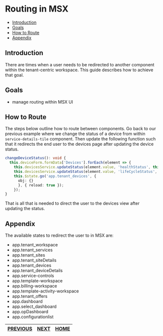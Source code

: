 # Routing in MSX
* [Introduction](#introduction)
* [Goals](#goals)
* [How to Route](#how-to-route)
* [Appendix](#appendix)


## Introduction
There are times when a user needs to be redirected to another component within the tenant-centric workspace. This guide describes how to achieve that goal.


## Goals
* manage routing within MSX UI 


## How to Route
The steps below outline how to route between components. Go back to our previous example where we change the status of a device from within `service-details-tile` component. Then update the following function such that it redirects the end user to the devices page after updating the device status.

```typescript
changeDeviceStatus(): void {
  this.deviceForm.formData['Devices'].forEach(element => {
    this.devicesService.updateStatus(element.value, 'healthStatus', this.deviceForm.formData.healthstatus.value, "Hello World")
    this.devicesService.updateStatus(element.value, 'lifeCycleStatus', this.deviceForm.formData.lifecyclestatus.value, "Hello World")			
    this.$state.go('app.tenant_devices', {
      obj: {}
      }, { reload: true });
    });
}
```

That is all that is needed to direct the user to the devices view after updating the status.


## Appendix
The available states to redirect the user to in MSX are:
- app.tenant_workspace
- app.tenant_services
- app.tenant_sites
- app.tenant_siteDetails
- app.tenant_devices
- app.tenant_deviceDetails
- app.service-controls
- app.template-workspace
- app.billing-workspace
- app.template-activity-workspace
- app.tenant_offers
- app.dashboard
- app.select_dashboard
- app.opDashboard
- app.configurationlist


| [PREVIOUS](04-working-with-sites.md) | [NEXT](06-working-with-service-controls.md) | [HOME](../index.md#angular-user-interface-example) |
|---|---|---|